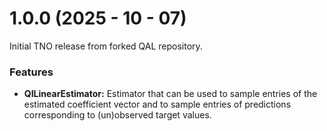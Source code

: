 # 1.0.0 (2025 - 10 - 07)

Initial TNO release from forked QAL repository.

### Features

* **QILinearEstimator:** Estimator that can be used to sample entries of the estimated coefficient vector and to sample entries of predictions corresponding to (un)observed target values.